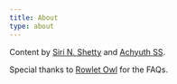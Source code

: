 ```yaml
---
title: About
type: about
---
```


Content by [Siri N. Shetty](https://github.com/siri-n-shetty) and [Achyuth SS](https://github.com/achyu2003).

Special thanks to [Rowlet Owl](https://www.reddit.com/user/rowlet-owl/) for the FAQs. 
